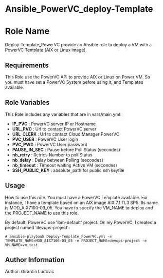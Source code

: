 # Ansible_PowerVC_deploy-Template
Role Name
=========
Deploy-Template_PowerVC provide an Ansible role to deploy a VM with a PowerVC Template (AIX or Linux image).

Requirements
------------
This Role use the PowerVC API to provide AIX or Linux on Power VM. So you must have set a PowerVC System before using it, and Templates available. 

Role Variables
--------------

This Role includes any variables that are in vars/main.yml:
- __IP_PVC__		     :	 PowerVC server IP or Hostname 
- __URL_PVC__		     :	 Url to contact PowerVC server
- __URL_CLERK__		   :	 Url to contact Cloud Manager PowerVC
- __PVC_USER__		   :	 PowerVC User login
- __PVC_PWD__	  	   :	 PowerVC User password
- __PAUSE_IN_SEC__	 :	 Pause before Poll Status (secondes)
- __nb_retry__		   :	 Retries Number to poll Status 
- __nb_delay__		   :	 Delay between Polling (secondes)
- __nb_timeout__	   :	 Timeout waiting Active VM (secondes)
- __SSH_PUBLIC_KEY__ :   absolute_path for public ssh keyfile

Usage
------

How to use this role. You must have a PowerVC Template available. For instance, I have a template based on an AIX image AIX 7.1 TL3 SP5. Its name is MOD_AIX7100-03_05.
You have to specify the VM_NAME to deploy and the PROJECT_NAME to use this role.

By default, PowerVC use 'ibm-default' project. On my PowerVC, I created a project named 'devops-project':

```
# ansible-playbook Deploy-Template_PowerVC.yml -e TEMPLATE_NAME=MOD_AIX7100-03_05 -e PROJECT_NAME=devops-project -e VM_NAME=vm_test
```


Author Information
------------------

Author: Girardin Ludovic
